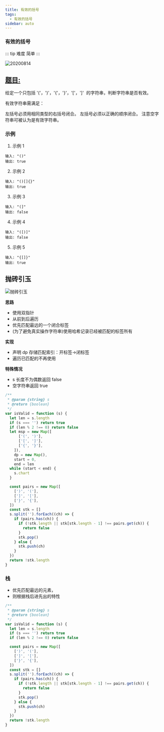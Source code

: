 ```yaml
---
title: 有效的括号
tags:
  - 有效的括号
sidebar: auto
---
```


### 有效的括号

::: tip 难度
简单
:::

![20200814](http://qiniu.gaowenju.com/leecode/banner/20200814.jpg)

## [题目:](https://leetcode-cn.com/problems/valid-parentheses/)

给定一个只包括 '('，')'，'{'，'}'，'['，']'  的字符串，判断字符串是否有效。

有效字符串需满足：

左括号必须用相同类型的右括号闭合。
左括号必须以正确的顺序闭合。
注意空字符串可被认为是有效字符串。

### 示例

1. 示例 1

```
输入: "()"
输出: true
```

2. 示例 2

```
输入: "()[]{}"
输出: true
```

3. 示例 3

```
输入: "(]"
输出: false
```

4. 示例 4

```
输入: "([)]"
输出: false
```

5. 示例 5

```
输入: "{[]}"
输出: true
```

## 抛砖引玉

![抛砖引玉](http://qiniu.gaowenju.com/leecode/20200814.png)

**思路**

- 使用双指针
- 从前到后遍历
- 优先匹配最远的一个闭合标签
- (为了避免真实操作字符串)使用哈希记录已经被匹配的标签所有

**实现**

- 声明 dp 存储匹配索引：开标签->闭标签
- 遍历已匹配的不再使用

**特殊情况**

- s 长度不为偶数返回 false
- 空字符串返回 true

```javascript
/**
 * @param {string} s
 * @return {boolean}
 */
var isValid = function (s) {
  let len = s.length
  if (s === '') return true
  if (len % 2 !== 0) return false
  let msp = new Map([
      ['(', ')'],
      ['[', ']'],
      ['{', '}'],
    ]),
    dp = new Map(),
    start = 0,
    end = len
  while (start < end) {
    s.chart
  }

  const pairs = new Map([
    [')', '('],
    [']', '['],
    ['}', '{'],
  ])
  const stk = []
  s.split('').forEach((ch) => {
    if (pairs.has(ch)) {
      if (!stk.length || stk[stk.length - 1] !== pairs.get(ch)) {
        return false
      }
      stk.pop()
    } else {
      stk.push(ch)
    }
  })
  return !stk.length
}
```

### 栈

- 优先匹配最远的元素，
- 则根据栈后进先出的特性

```javascript
/**
 * @param {string} s
 * @return {boolean}
 */
var isValid = function (s) {
  let len = s.length
  if (s === '') return true
  if (len % 2 !== 0) return false

  const pairs = new Map([
    [')', '('],
    [']', '['],
    ['}', '{'],
  ])
  const stk = []
  s.split('').forEach((ch) => {
    if (pairs.has(ch)) {
      if (!stk.length || stk[stk.length - 1] !== pairs.get(ch)) {
        return false
      }
      stk.pop()
    } else {
      stk.push(ch)
    }
  })
  return !stk.length
}
```
